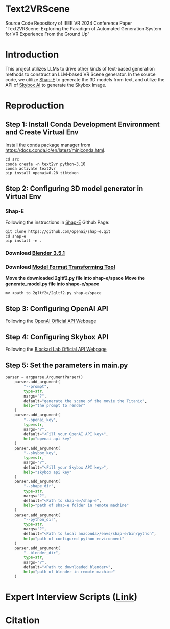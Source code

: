 # Text2VRScene
Source Code Repository of IEEE VR 2024 Conference Paper "Text2VRScene: Exploring the Paradigm of Automated Generation System for VR Experience From the Ground Up"

# Introduction

This project utilizes LLMs to drive other kinds of text-based generation methods to construct an LLM-based VR Scene generator. In the source code, we utilize [Shap-E](https://github.com/openai/shap-e) to generate the 3D models from text, and utilize the API of [Skybox AI](https://skybox.blockadelabs.com/) to generate the Skybox Image. 

# Reproduction

## Step 1: Install Conda Development Environment and Create Virtual Env
Install the conda package manager from https://docs.conda.io/en/latest/miniconda.html.

```shell
cd src
conda create -n text2vr python=3.10
conda activate text2vr
pip install openai=0.28 tiktoken
```

## Step 2: Configuring 3D model generator in Virtual Env

### Shap-E
Following the instructions in [Shap-E](https://github.com/openai/shap-e) Github Page:

```shell
git clone https://github.com/openai/shap-e.git
cd shap-e
pip install -e .
```
### Download [Blender 3.5.1](https://drive.google.com/file/d/12q9-YoE9-ZcKWDLAP3UxsDrLt-rnA8Yl/view?usp=sharing)
### Download [Model Format Transforming Tool](https://drive.google.com/file/d/1PqHrqVOfdgkJhnBaTkDGN-9xlzGgPYYL/view?usp=sharing)

**Move the downloaded 2gltf2.py file into shap-e/space**
**Move the generate_model.py file into shape-e/space**

```shell
mv <path to 2gltf2>/2gltf2.py shap-e/space
```

## Step 3: Configuring OpenAI API

Following the [OpenAI Official API Webpage](https://platform.openai.com/api-keys)

## Step 4: Configuring Skybox API 

Following the [Blockad Lab Official API Webpage](https://skybox.blockadelabs.com/api-membership)

## Step 5: Set the parameters in main.py

```python
parser = argparse.ArgumentParser()
    parser.add_argument(
        "--prompt",
        type=str,
        nargs="?",
        default="generate the scene of the movie the Titanic",
        help="the prompt to render"
    )
    parser.add_argument(
        "--openai_key",
        type=str,
        nargs="?",
        default="<Fill your OpenAI API key>",
        help="openai api key"
    )
    parser.add_argument(
        "--skybox_key",
        type=str,
        nargs="?",
        default="<Fill your Skybox API key>",
        help="skybox api key"
    )
    parser.add_argument(
        "--shape_dir",
        type=str,
        nargs="?",
        default="<Path to shap-e>/shap-e",
        help="path of shap-e folder in remote machine"
    )
    parser.add_argument(
        "--python_dir",
        type=str,
        nargs="?",
        default="<Path to local anaconda>/envs/shap-e/bin/python",
        help="path of configured python environment"
    )
    parser.add_argument(
        "--blender_dir",
        type=str,
        nargs="?",
        default="<Path to downloaded blender>",
        help="path of blender in remote machine"
    )
```

# Expert Interview Scripts ([Link](https://drive.google.com/file/d/1bTMqTd4cUCoBRJpqxjV4Ha8Hx5Iw_o1C/view?usp=sharing))

# Citation

